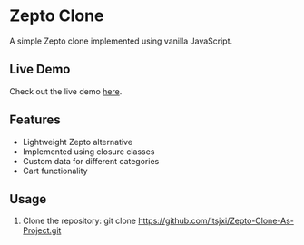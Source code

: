 # Zepto Clone

A simple Zepto clone implemented using vanilla JavaScript.

## Live Demo
Check out the live demo [here](https://zepto-2023.netlify.app/).

## Features
- Lightweight Zepto alternative
- Implemented using closure classes
- Custom data for different categories
- Cart functionality

## Usage
1. Clone the repository:
   git clone https://github.com/itsjxi/Zepto-Clone-As-Project.git
